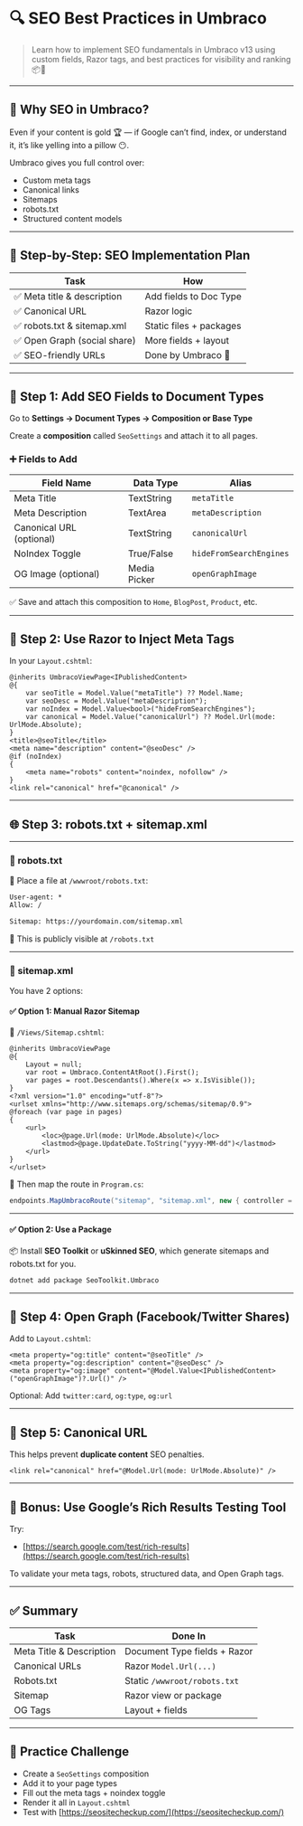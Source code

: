 # 🔍 SEO Best Practices in Umbraco

> Learn how to implement SEO fundamentals in Umbraco v13 using custom fields, Razor tags, and best practices for visibility and ranking 📦🚀

---

## 🎯 Why SEO in Umbraco?

Even if your content is gold 🏆 — if Google can’t find, index, or understand it, it’s like yelling into a pillow 😶.

Umbraco gives you full control over:

- Custom meta tags
- Canonical links
- Sitemaps
- robots.txt
- Structured content models

---

## 🧱 Step-by-Step: SEO Implementation Plan

| Task                         | How                     |
| ---------------------------- | ----------------------- |
| ✅ Meta title & description  | Add fields to Doc Type  |
| ✅ Canonical URL             | Razor logic             |
| ✅ robots.txt & sitemap.xml  | Static files + packages |
| ✅ Open Graph (social share) | More fields + layout    |
| ✅ SEO-friendly URLs         | Done by Umbraco 💪      |

---

## 📐 Step 1: Add SEO Fields to Document Types

Go to **Settings → Document Types → Composition or Base Type**

Create a **composition** called `SeoSettings` and attach it to all pages.

### ➕ Fields to Add

| Field Name               | Data Type    | Alias                   |
| ------------------------ | ------------ | ----------------------- |
| Meta Title               | TextString   | `metaTitle`             |
| Meta Description         | TextArea     | `metaDescription`       |
| Canonical URL (optional) | TextString   | `canonicalUrl`          |
| NoIndex Toggle           | True/False   | `hideFromSearchEngines` |
| OG Image (optional)      | Media Picker | `openGraphImage`        |

✅ Save and attach this composition to `Home`, `BlogPost`, `Product`, etc.

---

## 🧾 Step 2: Use Razor to Inject Meta Tags

In your `Layout.cshtml`:

```cshtml
@inherits UmbracoViewPage<IPublishedContent>
@{
    var seoTitle = Model.Value("metaTitle") ?? Model.Name;
    var seoDesc = Model.Value("metaDescription");
    var noIndex = Model.Value<bool>("hideFromSearchEngines");
    var canonical = Model.Value("canonicalUrl") ?? Model.Url(mode: UrlMode.Absolute);
}
<title>@seoTitle</title>
<meta name="description" content="@seoDesc" />
@if (noIndex)
{
    <meta name="robots" content="noindex, nofollow" />
}
<link rel="canonical" href="@canonical" />
```

---

## 🌐 Step 3: robots.txt + sitemap.xml

---

### 🧾 robots.txt

📁 Place a file at `/wwwroot/robots.txt`:

```txt
User-agent: *
Allow: /

Sitemap: https://yourdomain.com/sitemap.xml
```

🧠 This is publicly visible at `/robots.txt`

---

### 🧾 sitemap.xml

You have 2 options:

#### ✅ Option 1: Manual Razor Sitemap

📁 `/Views/Sitemap.cshtml`:

```cshtml
@inherits UmbracoViewPage
@{
    Layout = null;
    var root = Umbraco.ContentAtRoot().First();
    var pages = root.Descendants().Where(x => x.IsVisible());
}
<?xml version="1.0" encoding="utf-8"?>
<urlset xmlns="http://www.sitemaps.org/schemas/sitemap/0.9">
@foreach (var page in pages)
{
    <url>
        <loc>@page.Url(mode: UrlMode.Absolute)</loc>
        <lastmod>@page.UpdateDate.ToString("yyyy-MM-dd")</lastmod>
    </url>
}
</urlset>
```

📝 Then map the route in `Program.cs`:

```csharp
endpoints.MapUmbracoRoute("sitemap", "sitemap.xml", new { controller = "Sitemap", action = "Index" });
```

---

#### ✅ Option 2: Use a Package

📦 Install **SEO Toolkit** or **uSkinned SEO**, which generate sitemaps and robots.txt for you.

```bash
dotnet add package SeoToolkit.Umbraco
```

---

## 🧠 Step 4: Open Graph (Facebook/Twitter Shares)

Add to `Layout.cshtml`:

```cshtml
<meta property="og:title" content="@seoTitle" />
<meta property="og:description" content="@seoDesc" />
<meta property="og:image" content="@Model.Value<IPublishedContent>("openGraphImage")?.Url()" />
```

Optional: Add `twitter:card`, `og:type`, `og:url`

---

## 📎 Step 5: Canonical URL

This helps prevent **duplicate content** SEO penalties.

```cshtml
<link rel="canonical" href="@Model.Url(mode: UrlMode.Absolute)" />
```

---

## 📱 Bonus: Use Google’s Rich Results Testing Tool

Try:

- [https://search.google.com/test/rich-results](https://search.google.com/test/rich-results)

To validate your meta tags, robots, structured data, and Open Graph tags.

---

## ✅ Summary

| Task                     | Done In                      |
| ------------------------ | ---------------------------- |
| Meta Title & Description | Document Type fields + Razor |
| Canonical URLs           | Razor `Model.Url(...)`       |
| Robots.txt               | Static `/wwwroot/robots.txt` |
| Sitemap                  | Razor view or package        |
| OG Tags                  | Layout + fields              |

---

## 🚀 Practice Challenge

- Create a `SeoSettings` composition
- Add it to your page types
- Fill out the meta tags + noindex toggle
- Render it all in `Layout.cshtml`
- Test with [https://seositecheckup.com/](https://seositecheckup.com/)
